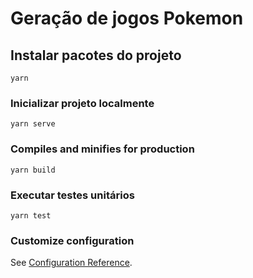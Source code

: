 # Geração de jogos Pokemon

## Instalar pacotes do projeto
```
yarn
```

### Inicializar projeto localmente
```
yarn serve
```

### Compiles and minifies for production
```
yarn build
```

### Executar testes unitários
```
yarn test
```

### Customize configuration
See [Configuration Reference](https://cli.vuejs.org/config/).
